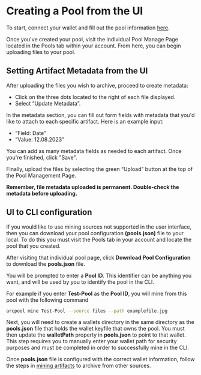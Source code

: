 # Creating a Pool from the UI

To start, connect your wallet and fill out the pool information [here](https://alex.arweave.dev/#/pools/create).

Once you've created your pool, visit the individual Pool Manage Page located in the Pools tab within your account. From here, you can begin uploading files to your pool.

## Setting Artifact Metadata from the UI

After uploading the files you wish to archive, proceed to create metadata:

- Click on the three dots located to the right of each file displayed.
- Select “Update Metadata”.

In the metadata section, you can fill out form fields with metadata that you'd like to attach to each specific artifact. Here is an example input:

- “Field: Date”
- “Value: 12.08.2023”

You can add as many metadata fields as needed to each artifact. Once you're finished, click "Save".

Finally, upload the files by selecting the green “Upload” button at the top of the Pool Management Page.

**Remember, file metadata uploaded is permanent. Double-check the metadata before uploading.**

## UI to CLI configuration

If you would like to use mining sources not supported in the user interface, then you can download your pool configuration **(pools.json)** file to your local. To do this you must visit the Pools tab in your account and locate the pool that you created.

After visiting that individual pool page, click **Download Pool Configuration** to download the **pools.json** file.

You will be prompted to enter a **Pool ID**. This identifier can be anything you want, and will be used by you to identify the pool in the CLI.

For example if you enter **Test-Pool** as the **Pool ID**, you will mine from this pool with the following command

```sh
arcpool mine Test-Pool --source files --path examplefile.jpg
```

Next, you will need to create a wallets directory in the same directory as the **pools.json** file that holds the wallet keyfile that owns the pool. You must then update the **walletPath** property in **pools.json** to point to that wallet. This step requires you to manually enter your wallet path for security purposes and must be completed in order to successfully mine in the CLI.

Once **pools.json** file is configured with the correct wallet information, follow the steps in [mining artifacts](https://alex.arweave.dev/#/docs/creating-a-pool/mining-artifacts) to archive from other sources.
